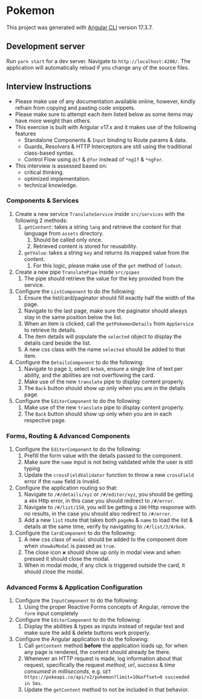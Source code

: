 # Pokemon

This project was generated with [Angular CLI](https://github.com/angular/angular-cli) version 17.3.7.

## Development server

Run `yarn start` for a dev server. Navigate to `http://localhost:4200/`. The application will automatically reload if you change any of the source files.

## Interview Instructions

- Please make use of any documentation available online, however, kindly refrain from copying and pasting code snippets.
- Please make sure to attempt each item listed below as some items may have more weight than others.
- This exercise is built with Angular v17.x and it makes use of the following features
  - Standalone Components & `Input` binding to Route params & data.
  - Guards, Resolvers & HTTP Interceptors are still using the traditional class-based syntax.
  - Control Flow using `@if` & `@for` instead of `*ngIf` & `*ngFor`.
- This interview is assessed based on:
  - critical thinking.
  - optimized implementation.
  - technical knowledge.

### Components & Services

1. Create a new service `TranslateService` inside `src/services` with the following 2 methods:
   1. `getContent`: takes a string `lang` and retrieve the content for that language from `assets` directory.
      1. Should be called only once.
      2. Retrieved content is stored for reusability.
   2. `getValue`: takes a string `key` and returns its mapped value from the content.
      1. For this logic, please make use of the `get` method of `lodash`.
2. Create a new pipe `TranslatePipe` inside `src/pipes`
   1. The pipe should retrieve the value for the key provided from the service.
3. Configure the `ListComponent` to do the following:
   1. Ensure the list/card/paginator should fill exactly half the width of the page.
   2. Navigate to the last page, make sure the paginator should always stay in the same position below the list.
   3. When an item is clicked, call the `getPokemonDetails` from `AppService` to retrieve its details.
   4. The item details will populate the `selected` object to display the details card beside the list.
   5. A new css class with the name `selected` should be added to that item.
4. Configure the `DetailsComponent` to do the following:
   1. Navigate to page `3`, select `Arbok`, ensure a single line of text per ability, and the abilities are not overflowing the card.
   2. Make use of the new `translate` pipe to display content properly.
   3. The `Back` button should show up only when you are in the details page.
5. Configure the `EditorComponent` to do the following:
   1. Make use of the new `translate` pipe to display content properly.
   2. The `Back` button should show up only when you are in each respective page.

### Forms, Routing & Advanced Components

1. Configure the `EditorComponent` to do the following:
   1. Prefill the form value with the details passed to the component.
   2. Make sure the `name` input is not being validated while the user is still typing
   3. Update the `crossFieldValidator` function to throw a new `crossField` error if the `name` field is invalid.
2. Configure the application routing so that:
   1. Navigate to `/#/details/xyz` or `/#/editor/xyz`, you should be getting a `404` Http error, in this case you should redirect to `/#/error`.
   2. Navigate to `/#/list/150`, you will be getting a `200` Http response with no results, in the case you should also redirect to `/#/error`.
   3. Add a new `list` route that takes both `pageNo` & `name` to load the list & details at the same time, verify by navigating to `/#/list/3/Arbok`.
3. Configure the `CardComponent` to do the following:
   1. A new css class of `modal` should be added to the component dom when `showAsModal` is passed as `true`.
   2. The close icon `❌` should show up only in modal view and when pressed it should close the modal.
   3. When in modal mode, if any click is triggered outside the card, it should close the modal.

### Advanced Forms & Application Configuration

1. Configure the `InputComponent` to do the following:
   1. Using the proper Reactive Forms concepts of Angular, remove the `form` input completely
2. Configure the `EditorComponent` to do the following:
   1. Display the abilities & types as inputs instead of regular text and make sure the add & delete buttons work properly.
3. Configure the Angular application to do the following:
   1. Call `getContent` method **before** the application loads up, for when any page is rendered, the content should already be there.
   2. Whenever an HTTP request is made, log information about that request, specifically the request _method_, _url_, _success_ & _time consumed in milliseconds_, e.g. `GET https://pokeapi.co/api/v2/pokemon?limit=10&offset=0 succeeded in 5ms`.
   3. Update the `getContent` method to not be included in that behavior.
